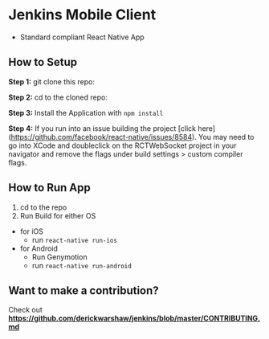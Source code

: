 #  Jenkins Mobile Client


* Standard compliant React Native App

## How to Setup

**Step 1:** git clone this repo:

**Step 2:** cd to the cloned repo:

**Step 3:** Install the Application with `npm install`

**Step 4:** If you run into an issue building the project [click here] (https://github.com/facebook/react-native/issues/8584). You may need to go into XCode and doubleclick on the RCTWebSocket project in your navigator and remove the flags under build settings > custom compiler flags.


## How to Run App

1. cd to the repo
2. Run Build for either OS
  * for iOS
    * run `react-native run-ios`
  * for Android
    * Run Genymotion
    * run `react-native run-android`

## Want to make a contribution?

Check out **https://github.com/derickwarshaw/jenkins/blob/master/CONTRIBUTING.md**
